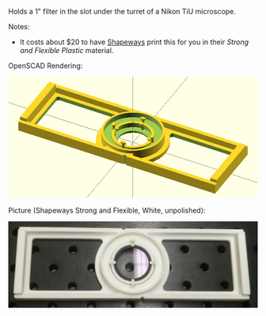 
Holds a 1" filter in the slot under the turret of a Nikon TiU microscope.

Notes:
* It costs about $20 to have [Shapeways](http://http://www.shapeways.com/) print this for you in their *Strong and Flexible Plastic* material.

OpenSCAD Rendering:

![Image of filter holder](filter_holder1_openscad.png)

Picture (Shapeways Strong and Flexible, White, unpolished):

![Image of filter holder](filter_holder1.png)
